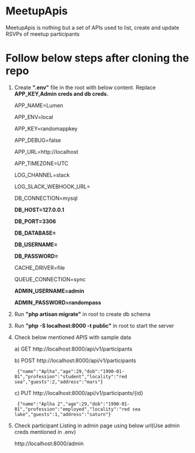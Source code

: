 # MeetupApis
MeetupApis is nothing but a set of APIs used to list, create and update RSVPs of meetup participants

# Follow below steps after cloning the repo
1. Create <b>".env"</b> file in the root with below content. Replace <b>APP_KEY,Admin creds and db creds.</b>

    APP_NAME=Lumen
    
    APP_ENV=local
    
    APP_KEY=randomappkey
    
    APP_DEBUG=false
    
    APP_URL=http://localhost
    
    APP_TIMEZONE=UTC

    LOG_CHANNEL=stack
    
    LOG_SLACK_WEBHOOK_URL=

    DB_CONNECTION=mysql
    
    <b>DB_HOST=127.0.0.1</b>
    
    <b>DB_PORT=3306</b>
    
    <b>DB_DATABASE=</b>
    
    <b>DB_USERNAME=</b>
    
    <b>DB_PASSWORD=</b>

    CACHE_DRIVER=file
    
    QUEUE_CONNECTION=sync
    
    <b>ADMIN_USERNAME=admin</b>

    <b>ADMIN_PASSWORD=randompass</b>


2. Run <b>"php artisan migrate"</b> in root to create db schema

3. Run <b>"php -S localhost:8000 -t public"</b> in root to start the server

3. Check below mentioned APIS with sample data
    
    a) GET http://localhost:8000/api/v1/participants
    
    b) POST http://localhost:8000/api/v1/participants
    
        {"name":"Aplha","age":29,"dob":"1990-01-01","profession":"student","locality":"red sea","guests":2,"address":"mars"}
    
    c) PUT http://localhost:8000/api/v1/participants/{id}
    
        {"name":"Aplha 2","age":29,"dob":"1990-01-01","profession":"employed","locality":"red sea lake","guests":1,"address":"saturn"}
        
4. Check participant Listing in admin page using below url(Use admin creds mentioned in .env)
    
    http://localhost:8000/admin



